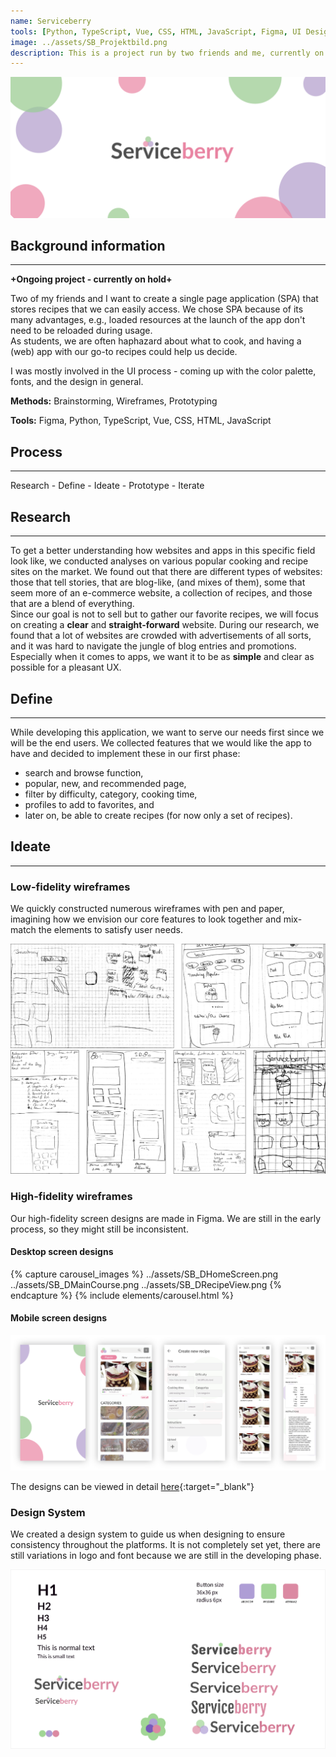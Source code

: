 ```yaml
---
name: Serviceberry
tools: [Python, TypeScript, Vue, CSS, HTML, JavaScript, Figma, UI Design]
image: ../assets/SB_Projektbild.png
description: This is a project run by two friends and me, currently on hold due to other priorities
---
```


![Serviceberry](../assets/SB_Titelbild.png)

## Background information
---
**+Ongoing project - currently on hold+**

Two of my friends and I want to create a single page application (SPA) that stores recipes that we can easily access. We chose SPA because of its many advantages, e.g., loaded resources at the launch of the app don't need to be reloaded during usage. <br>
As students, we are often haphazard about what to cook, and having a (web) app with our go-to recipes could help us decide.

I was mostly involved in the UI process - coming up with the color palette, fonts, and the design in general.

**Methods:** Brainstorming, Wireframes, Prototyping

**Tools:** Figma, Python, TypeScript, Vue, CSS, HTML, JavaScript

## Process
---
Research - Define - Ideate - Prototype - Iterate

## Research
---
To get a better understanding how websites and apps in this specific field look like, we conducted analyses on various popular cooking and recipe sites on the market. We found out that there are different types of websites: those that tell stories, that are blog-like, (and mixes of them), some that seem more of an e-commerce website, a collection of recipes, and those that are a blend of everything. <br>
Since our goal is not to sell but to gather our favorite recipes, we will focus on creating a **clear** and **straight-forward** website. During our research, we found that a lot of websites are crowded with advertisements of all sorts, and it was hard to navigate the jungle of blog entries and promotions. Especially when it comes to apps, we want it to be as **simple** and clear as possible for a pleasant UX.

## Define
---
While developing this application, we want to serve our needs first since we will be the end users. We collected features that we would like the app to have and decided to implement these in our first phase:

- search and browse function,
- popular, new, and recommended page,
- filter by difficulty, category, cooking time,
- profiles to add to favorites, and
- later on, be able to create recipes (for now only a set of recipes).

## Ideate
---
### Low-fidelity wireframes
We quickly constructed numerous wireframes with pen and paper, imagining how we envision our core features to look together and mix-match the elements to satisfy user needs.

![Low-fidelity wireframes 1](../assets/SB_LFP1.png)
![Low-fidelity wireframes 2](../assets/SB_LFP2.png)

### High-fidelity wireframes
Our high-fidelity screen designs are made in Figma. We are still in the early process, so they might still be inconsistent.

#### Desktop screen designs
{% capture carousel_images %}
../assets/SB_DHomeScreen.png
../assets/SB_DMainCourse.png
../assets/SB_DRecipeView.png
{% endcapture %}
{% include elements/carousel.html %}

#### Mobile screen designs
![Serviceberry's Design System](../assets/SB_MobilePrototype.png)

The designs can be viewed in detail [here](https://www.figma.com/file/DdXyA5Ja5A3DQvEX1dySGz/Serviceberry?node-id=0%3A1){:target="_blank"}

### Design System
We created a design system to guide us when designing to ensure consistency throughout the platforms. It is not completely set yet, there are still variations in logo and font because we are still in the developing phase.

![Serviceberry's Design System](../assets/SB_DesignSystem.png)